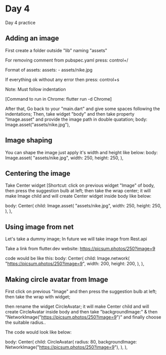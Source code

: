 # Day 4

Day 4 practice

## Adding an image

First create a folder outside "lib" naming "assets"

For removing comment from pubspec.yaml press: control+/

Format of assets: 
  assets:
    - assets/nike.jpg

If everything ok without any error then press: control+s

Note: Must follow indentation

[Command to run in Chrome: flutter run -d Chrome]

After that, Go back to your "main.dart" and give some spaces following the indentations;
Then, take widget "body" and then take property "Image.asset" and provide the image path in double quatation;
body: Image.asset("assets/nike.jpg"),

## Image shaping
You can shape the image just apply it's width and height like below:
body: Image.asset(
        "assets/nike.jpg",
        width: 250,
        height: 250,
      ),

## Centering the image
Take Center widget 
[Shortcut: click on previous widget "Image" of body, then press the suggestion bulb at left; then take the wrap center; it will make Image child and will create Center widget inside body like below:

body: Center(
        child: Image.asset(
          "assets/nike.jpg",
          width: 250,
          height: 250,
        ),
    ),

##  Using image from net

Let's take a dummy image; In future we will take image from Rest.api

Take a link from flutter.dev website:
https://picsum.photos/250?image=9

code would be like this: 
body: Center(
          child: Image.network(
            "https://picsum.photos/250?image=9",
            width: 200,
            height: 200,
          ),
        ),

## Making circle avatar from Image

First click on previous "Image" and then press the suggestion bulb at left; then take the wrap with widget; 

then rename the widget CircleAvatar; it will make Center child and will create CircleAvatar inside body and then take "backgroundImage:"  & then "NetworkImage("https://picsum.photos/250?image=9")" and finally choose the suitable radius.. 

The code would look like below:

body: Center(
          child: CircleAvatar(
            radius: 80,
            backgroundImage: NetworkImage("https://picsum.photos/250?image=9"),
          ),
        ),

